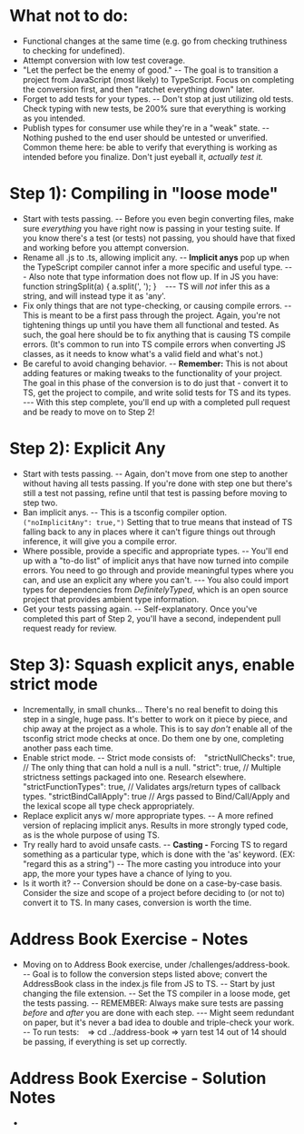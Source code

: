 # What not to do:
- Functional changes at the same time (e.g. go from checking truthiness to checking for undefined).
- Attempt conversion with low test coverage.
- "Let the perfect be the enemy of good." 
-- The goal is to transition a project from JavaScript (most likely) to TypeScript. Focus on completing 
the conversion first, and then "ratchet everything down" later. 
- Forget to add tests for your types. 
-- Don't stop at just utilizing old tests. Check typing with new tests, be 200% sure that everything is 
working as you intended.
- Publish types for consumer use while they're in a "weak" state.
-- Nothing pushed to the end user should be untested or unverified. Common theme here: be able to verify
that everything is working as intended before you finalize. Don't just eyeball it, *actually test it.* 

# Step 1): Compiling in "loose mode"
- Start with tests passing.
-- Before you even begin converting files, make sure *everything* you have right now is passing in your
testing suite. If you know there's a test (or tests) not passing, you should have that fixed and working
before you attempt conversion. 
- Rename all .js to .ts, allowing implicit any. 
-- **Implicit anys** pop up when the TypeScript compiler cannot infer a more specific and useful type. 
--- Also note that type information does not flow up. If in JS you have: 
` `
    function stringSplit(a) {
        a.split(', ');
    } 
` `
--- TS will *not* infer this as a string, and will instead type it as 'any'.  
- Fix only things that are not type-checking, or causing compile errors.
-- This is meant to be a first pass through the project. Again, you're not tightening things up until 
you have them all functional and tested. As such, the goal here should be to fix anything that is causing
TS compile errors. (It's common to run into TS compile errors when converting JS classes, as it needs to know what's a 
valid field and what's not.)
- Be careful to avoid changing behavior.
-- **Remember:** This is not about adding features or making tweaks to the functionality of your project. 
The goal in this phase of the conversion is to do just that - convert it to TS, get the project to
compile, and write solid tests for TS and its types.
--- With this step complete, you'll end up with a completed pull request and be ready to move on to Step 2!

# Step 2): Explicit Any
- Start with tests passing. 
-- Again, don't move from one step to another without having all tests passing. If you're done with 
step one but there's still a test not passing, refine until that test is passing before moving to
step two. 
- Ban implicit anys. 
-- This is a tsconfig compiler option. `("noImplicitAny": true,")` Setting that to true means that 
instead of TS falling back to any in places where it can't figure things out through inference, it
will give you a compile error.
- Where possible, provide a specific and appropriate types.
-- You'll end up with a "to-do list" of implicit anys that have now turned into compile errors. You
need to go through and provide meaningful types where you can, and use an explicit any where you can't.
--- You also could import types for dependencies from *DefinitelyTyped*, which is an open source project
that provides ambient type information. 
- Get your tests passing again.
-- Self-explanatory. Once you've completed this part of Step 2, you'll have a second, independent 
pull request ready for review. 

# Step 3): Squash explicit anys, enable strict mode
- Incrementally, in small chunks...
There's no real benefit to doing this step in a single, huge pass. It's better to work on it
piece by piece, and chip away at the project as a whole. This is to say *don't* enable all of 
the tsconfig strict mode checks at once. Do them one by one, completing another pass each time.
- Enable strict mode.
-- Strict mode consists of: 
` `
    "strictNullChecks": true, // The only thing that can hold a null is a null.
    "strict": true, // Multiple strictness settings packaged into one. Research elsewhere.
    "strictFunctionTypes": true, // Validates args/return types of callback types. 
    "strictBindCallApply": true // Args passed to Bind/Call/Apply and the lexical scope all type check appropriately.
` `
- Replace explicit anys w/ more appropriate types.
-- A more refined version of replacing implicit anys. Results in more strongly typed code, as is 
the whole purpose of using TS. 
- Try really hard to avoid unsafe casts.
-- **Casting -** Forcing TS to regard something as a particular type, which is done with the 
'as' keyword. (EX: "regard this as a string")
-- The more casting you introduce into your app, the more your types have a chance of lying to you.
- Is it worth it?
-- Conversion should be done on a case-by-case basis. Consider the size and scope of a project
before deciding to (or not to) convert it to TS. In many cases, conversion is worth the time. 

# Address Book Exercise - Notes
- Moving on to Address Book exercise, under /challenges/address-book.
-- Goal is to follow the conversion steps listed above; convert the AddressBook class in 
the index.js file from JS to TS. 
-- Start by just changing the file extension. 
-- Set the TS compiler in a loose mode, get the tests passing. 
-- REMEMBER: Always make sure tests are passing *before* and *after* you are done with each step. 
--- Might seem redundant on paper, but it's never a bad idea to double and triple-check your work. 
-- To run tests: 
` `
   => cd ../address-book
   => yarn test
   14 out of 14 should be passing, if everything is set up correctly. 
` `

# Address Book Exercise - Solution Notes
- 